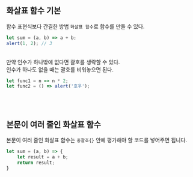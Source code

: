 ## 화살표 함수 기본
함수 표현식보다 간결한 방법 `화살표 함수`로 함수를 만들 수 있다.
```javascript
let sum = (a, b) => a + b;
alert(1, 2); // 3
```

<br>
만약 인수가 하나밖에 없다면 괄호를 생략할 수 있다.<br>
인수가 하나도 없을 때는 괄호를 비워놓으면 된다.

```javascript
let func1 = n => n * 2;
let func2 = () => alert('호우');
```

<br></br>

## 본문이 여러 줄인 화살표 함수
본문이 여러 줄인 화살표 함수는 `중괄호{}` 안에 평가해야 할 코드를 넣어주면 됩니다.

```javascript
let sum = (a, b) => {
    let result = a + b;
    return result;
}
```